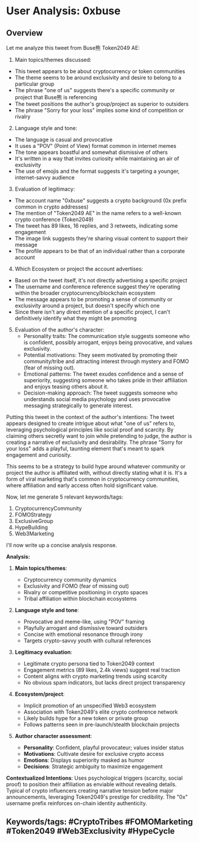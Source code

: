# User Analysis: 0xbuse

## Overview

<think>
Let me analyze this tweet from Buse熊 Token2049 AE:

1. Main topics/themes discussed:
- This tweet appears to be about cryptocurrency or token communities
- The theme seems to be around exclusivity and desire to belong to a particular group
- The phrase "one of us" suggests there's a specific community or project that Buse熊 is referencing
- The tweet positions the author's group/project as superior to outsiders
- The phrase "Sorry for your loss" implies some kind of competition or rivalry

2. Language style and tone:
- The language is casual and provocative
- It uses a "POV" (Point of View) format common in internet memes
- The tone appears boastful and somewhat dismissive of others
- It's written in a way that invites curiosity while maintaining an air of exclusivity
- The use of emojis and the format suggests it's targeting a younger, internet-savvy audience

3. Evaluation of legitimacy:
- The account name "0xbuse" suggests a crypto background (0x prefix common in crypto addresses)
- The mention of "Token2049 AE" in the name refers to a well-known crypto conference (Token2049)
- The tweet has 89 likes, 16 replies, and 3 retweets, indicating some engagement
- The image link suggests they're sharing visual content to support their message
- The profile appears to be that of an individual rather than a corporate account

4. Which Ecosystem or project the account advertises:
- Based on the tweet itself, it's not directly advertising a specific project
- The username and conference reference suggest they're operating within the broader cryptocurrency/blockchain ecosystem
- The message appears to be promoting a sense of community or exclusivity around a project, but doesn't specify which one
- Since there isn't any direct mention of a specific project, I can't definitively identify what they might be promoting

5. Evaluation of the author's character:
   - Personality traits: The communication style suggests someone who is confident, possibly arrogant, enjoys being provocative, and values exclusivity.
   - Potential motivations: They seem motivated by promoting their community/tribe and attracting interest through mystery and FOMO (fear of missing out).
   - Emotional patterns: The tweet exudes confidence and a sense of superiority, suggesting someone who takes pride in their affiliation and enjoys teasing others about it.
   - Decision-making approach: The tweet suggests someone who understands social media psychology and uses provocative messaging strategically to generate interest.

Putting this tweet in the context of the author's intentions:
The tweet appears designed to create intrigue about what "one of us" refers to, leveraging psychological principles like social proof and scarcity. By claiming others secretly want to join while pretending to judge, the author is creating a narrative of exclusivity and desirability. The phrase "Sorry for your loss" adds a playful, taunting element that's meant to spark engagement and curiosity.

This seems to be a strategy to build hype around whatever community or project the author is affiliated with, without directly stating what it is. It's a form of viral marketing that's common in cryptocurrency communities, where affiliation and early access often hold significant value.

Now, let me generate 5 relevant keywords/tags:
1. CryptocurrencyCommunity
2. FOMOStrategy
3. ExclusiveGroup
4. HypeBuilding
5. Web3Marketing

I'll now write up a concise analysis response.
</think>

**Analysis:**

1. **Main topics/themes**: 
   - Cryptocurrency community dynamics
   - Exclusivity and FOMO (fear of missing out)
   - Rivalry or competitive positioning in crypto spaces
   - Tribal affiliation within blockchain ecosystems

2. **Language style and tone**: 
   - Provocative and meme-like, using "POV" framing
   - Playfully arrogant and dismissive toward outsiders
   - Concise with emotional resonance through irony
   - Targets crypto-savvy youth with cultural references

3. **Legitimacy evaluation**: 
   - Legitimate crypto persona tied to Token2049 context
   - Engagement metrics (89 likes, 2.4k views) suggest real traction
   - Content aligns with crypto marketing trends using scarcity
   - No obvious spam indicators, but lacks direct project transparency

4. **Ecosystem/project**: 
   - Implicit promotion of an unspecified Web3 ecosystem
   - Association with Token2049's elite crypto conference network
   - Likely builds hype for a new token or private group
   - Follows patterns seen in pre-launch/stealth blockchain projects

5. **Author character assessment**: 
   - **Personality**: Confident, playful provocateur; values insider status
   - **Motivations**: Cultivate desire for exclusive crypto access
   - **Emotions**: Displays superiority masked as humor
   - **Decisions**: Strategic ambiguity to maximize engagement

**Contextualized Intentions**: 
Uses psychological triggers (scarcity, social proof) to position their affiliation as enviable without revealing details. Typical of crypto influencers creating narrative tension before major announcements, leveraging Token2049's prestige for credibility. The "0x" username prefix reinforces on-chain identity authenticity.

**Keywords/tags**: 
#CryptoTribes #FOMOMarketing #Token2049 #Web3Exclusivity #HypeCycle
---
